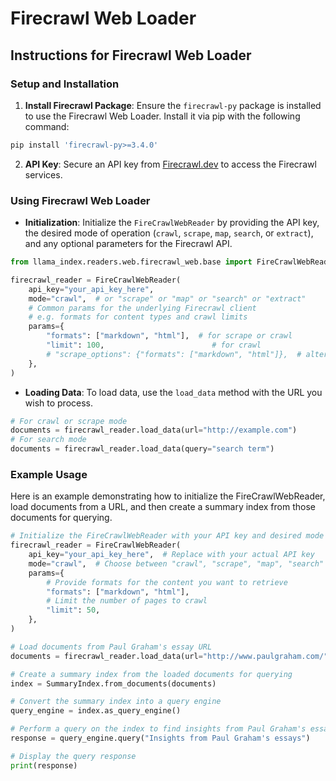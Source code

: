 # Firecrawl Web Loader

## Instructions for Firecrawl Web Loader

### Setup and Installation

1. **Install Firecrawl Package**: Ensure the `firecrawl-py` package is installed to use the Firecrawl Web Loader. Install it via pip with the following command:

```bash
pip install 'firecrawl-py>=3.4.0'
```

2. **API Key**: Secure an API key from [Firecrawl.dev](https://www.firecrawl.dev/) to access the Firecrawl services.

### Using Firecrawl Web Loader

- **Initialization**: Initialize the `FireCrawlWebReader` by providing the API key, the desired mode of operation (`crawl`, `scrape`, `map`, `search`, or `extract`), and any optional parameters for the Firecrawl API.

```python
from llama_index.readers.web.firecrawl_web.base import FireCrawlWebReader

firecrawl_reader = FireCrawlWebReader(
    api_key="your_api_key_here",
    mode="crawl",  # or "scrape" or "map" or "search" or "extract"
    # Common params for the underlying Firecrawl client
    # e.g. formats for content types and crawl limits
    params={
        "formats": ["markdown", "html"],  # for scrape or crawl
        "limit": 100,                        # for crawl
        # "scrape_options": {"formats": ["markdown", "html"]},  # alternative shape for crawl
    },
)
```

- **Loading Data**: To load data, use the `load_data` method with the URL you wish to process.

```python
# For crawl or scrape mode
documents = firecrawl_reader.load_data(url="http://example.com")
# For search mode
documents = firecrawl_reader.load_data(query="search term")
```

### Example Usage

Here is an example demonstrating how to initialize the FireCrawlWebReader, load documents from a URL, and then create a summary index from those documents for querying.

```python
# Initialize the FireCrawlWebReader with your API key and desired mode
firecrawl_reader = FireCrawlWebReader(
    api_key="your_api_key_here",  # Replace with your actual API key
    mode="crawl",  # Choose between "crawl", "scrape", "map", "search" and "extract"
    params={
        # Provide formats for the content you want to retrieve
        "formats": ["markdown", "html"],
        # Limit the number of pages to crawl
        "limit": 50,
    },
)

# Load documents from Paul Graham's essay URL
documents = firecrawl_reader.load_data(url="http://www.paulgraham.com/")

# Create a summary index from the loaded documents for querying
index = SummaryIndex.from_documents(documents)

# Convert the summary index into a query engine
query_engine = index.as_query_engine()

# Perform a query on the index to find insights from Paul Graham's essays
response = query_engine.query("Insights from Paul Graham's essays")

# Display the query response
print(response)
```
